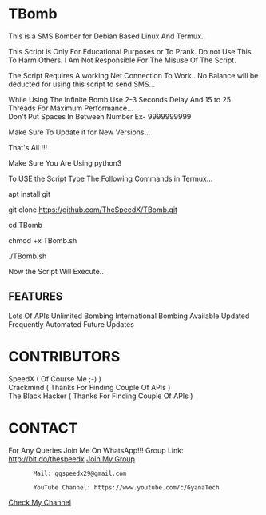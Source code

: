 # TBomb
This is a SMS Bomber for Debian Based Linux And Termux..

This Script is Only For Educational Purposes or To Prank.
 Do not Use This To Harm Others.
 I Am Not Responsible For The Misuse Of The Script.

The Script Requires A working Net Connection To Work..
No Balance will be deducted for using this script to send SMS...

While Using The Infinite Bomb Use 2-3 Seconds Delay And 15 to 25 Threads For Maximum Performance...
<br>Don't Put Spaces In Between Number Ex- 9999999999

 Make Sure To Update it for New Versions...

 That's All !!!

Make Sure You Are Using python3

To USE the Script Type The Following Commands in Termux...

apt install git

git clone https://github.com/TheSpeedX/TBomb.git

cd TBomb

chmod +x TBomb.sh

./TBomb.sh

Now the Script Will Execute..

## FEATURES 

 Lots Of APIs
 Unlimited Bombing
 International Bombing Available
 Updated Frequently
 Automated Future Updates

# CONTRIBUTORS

 SpeedX    ( Of Course Me ;-) )<br> 
 Crackmind ( Thanks For Finding Couple Of APIs ) <br>
 The Black Hacker ( Thanks For Finding Couple Of APIs ) <br>

# CONTACT
For Any Queries Join Me On WhatsApp!!!
          Group Link: http://bit.do/thespeedx
  <a href="http://bit.do/thespeedx">Join My Group</a>

           Mail: ggspeedx29@gmail.com

           YouTube Channel: https://www.youtube.com/c/GyanaTech
  <a href="https://www.youtube.com/c/GyanaTech">Check My Channel</a>
